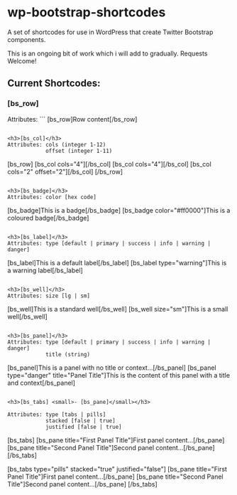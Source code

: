 # wp-bootstrap-shortcodes
A set of shortcodes for use in WordPress that create Twitter Bootstrap components.

This is an ongoing bit of work which i will add to gradually.  Requests Welcome!

<h2>Current Shortcodes:</h2>

<h3>[bs_row]</h3>
Attributes: 
```
[bs_row]Row content[/bs_row]

```

<h3>[bs_col]</h3>
Attributes: cols (integer 1-12)
            offset (integer 1-11)
```
[bs_row]
    [bs_col cols="4"][/bs_col]
    [bs_col cols="4"][/bs_col]
    [bs_col cols="2" offset="2"][/bs_col]
[/bs_row]

```

<h3>[bs_badge]</h3>
Attributes: color [hex code]
```
[bs_badge]This is a badge[/bs_badge]
[bs_badge color="#ff0000"]This is a coloured badge[/bs_badge]
```

<h3>[bs_label]</h3>
Attributes: type [default | primary | success | info | warning | danger]
```
[bs_label]This is a default label[/bs_label]
[bs_label type="warning"]This is a warning label[/bs_label]
```

<h3>[bs_well]</h3>
Attributes: size [lg | sm]
```
[bs_well]This is a standard well[/bs_well]
[bs_well size="sm"]This is a small well[/bs_well]
```

<h3>[bs_panel]</h3>
Attributes: type [default | primary | success | info | warning | danger]
            title (string)
```
[bs_panel]This is a panel with no title or context...[/bs_panel]
[bs_panel type="danger" title="Panel Title"]This is the content of this panel with a title and context[/bs_panel]
```

<h3>[bs_tabs] <small>- [bs_pane]</small></h3>

Attributes: type [tabs | pills]
            stacked [false | true]
            justified [false | true]
```
[bs_tabs]
[bs_pane title="First Panel Title"]First panel content...[/bs_pane]
[bs_pane title="Second Panel Title"]Second panel content...[/bs_pane]
[/bs_tabs]

[bs_tabs type="pills" stacked="true" justified="false"]
    [bs_pane title="First Panel Title"]First panel content...[/bs_pane]
    [bs_pane title="Second Panel Title"]Second panel content...[/bs_pane]
[/bs_tabs]
```